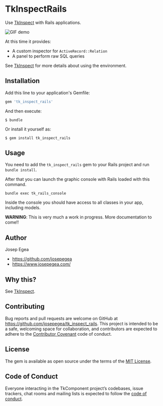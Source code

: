 # TkInspectRails

Use [TkInspect](https://github.com/josepegea/tk_inspect) with Rails
applications.

![GIF demo](https://i.ibb.co/2hTPgQd/tk-inspect-rails-teaser.gif)

At this time it provides:

- A custom inspector for `ActiveRecord::Relation`
- A panel to perform raw SQL queries

See [TkInspect](https://github.com/josepegea/tk_inspect) for more
details about using the environment.

## Installation

Add this line to your application's Gemfile:

```ruby
gem 'tk_inspect_rails'
```

And then execute:

    $ bundle

Or install it yourself as:

    $ gem install tk_inspect_rails

## Usage

You need to add the `tk_inspect_rails` gem to your Rails project and
run `bundle install`.


After that you can launch the graphic console with Rails loaded with
this command.

    bundle exec tk_rails_console

Inside the console you should have access to all classes in your app,
including models.

**WARNING**: This is very much a work in progress. More documentation
to come!!

## Author

Josep Egea
  - <https://github.com/josepegea>
  - <https://www.josepegea.com/>

## Why this?

See [TkInspect](https://github.com/josepegea/tk_inspect).

## Contributing

Bug reports and pull requests are welcome on GitHub at
https://github.com/josepegea/tk_inspect_rails. This project is
intended to be a safe, welcoming space for collaboration, and
contributors are expected to adhere to the [Contributor
Covenant](http://contributor-covenant.org) code of conduct.

## License

The gem is available as open source under the terms of the [MIT
License](https://opensource.org/licenses/MIT).

## Code of Conduct

Everyone interacting in the TkComponent project’s codebases, issue
trackers, chat rooms and mailing lists is expected to follow the [code
of
conduct](https://github.com/josepegea/tk_inspect_rails/blob/master/CODE_OF_CONDUCT.md).
